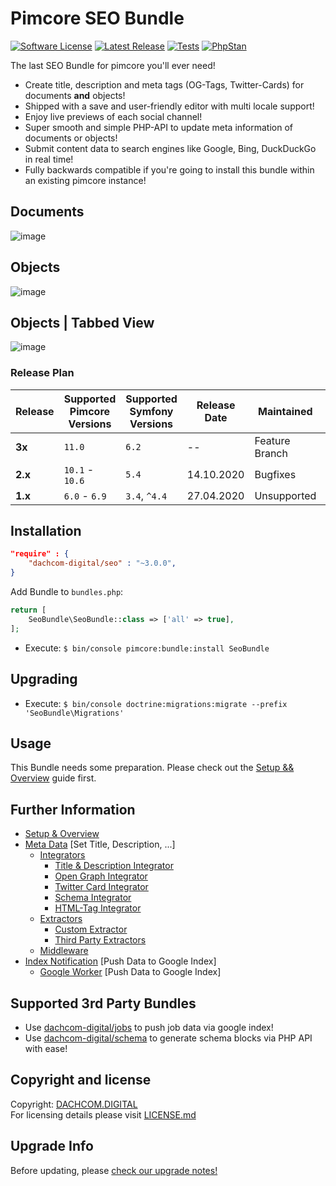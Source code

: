 # Pimcore SEO Bundle
[![Software License](https://img.shields.io/badge/license-GPLv3-brightgreen.svg?style=flat-square)](LICENSE.md)
[![Latest Release](https://img.shields.io/packagist/v/dachcom-digital/seo.svg?style=flat-square)](https://packagist.org/packages/dachcom-digital/seo)
[![Tests](https://img.shields.io/github/actions/workflow/status/dachcom-digital/pimcore-seo/.github/workflows/codeception.yml?branch=master&style=flat-square&logo=github&label=codeception)](https://github.com/dachcom-digital/pimcore-seo/actions?query=workflow%3ACodeception+branch%3Amaster)
[![PhpStan](https://img.shields.io/github/actions/workflow/status/dachcom-digital/pimcore-seo/.github/workflows/php-stan.yml?branch=master&style=flat-square&logo=github&label=phpstan%20level%204)](https://github.com/dachcom-digital/pimcore-seo/actions?query=workflow%3A"PHP+Stan"+branch%3Amaster)

The last SEO Bundle for pimcore you'll ever need!

- Create title, description and meta tags (OG-Tags, Twitter-Cards) for documents **and** objects!
- Shipped with a save and user-friendly editor with multi locale support!
- Enjoy live previews of each social channel!
- Super smooth and simple PHP-API to update meta information of documents or objects!
- Submit content data to search engines like Google, Bing, DuckDuckGo in real time!
- Fully backwards compatible if you're going to install this bundle within an existing pimcore instance!

## Documents
![image](https://user-images.githubusercontent.com/700119/79641134-db71cd00-8195-11ea-81c4-e2bbdb7073f5.png)

## Objects
![image](https://user-images.githubusercontent.com/700119/79641347-39eb7b00-8197-11ea-9ef7-9ec41f8c2057.png)

## Objects | Tabbed View
![image](https://user-images.githubusercontent.com/700119/79804274-0578ea00-8364-11ea-8780-3cd8b2d72376.png)

### Release Plan

| Release | Supported Pimcore Versions | Supported Symfony Versions | Release Date | Maintained     | Branch |
|---------|----------------------------|----------------------------|--------------|----------------|--------|
| **3x**  | `11.0`                     | `6.2`                      | --           | Feature Branch | master |
| **2.x** | `10.1` - `10.6`            | `5.4`                      | 14.10.2020   | Bugfixes       | 2.x    |
| **1.x** | `6.0` - `6.9`              | `3.4`, `^4.4`              | 27.04.2020   | Unsupported    | 1.x    |


## Installation

```json
"require" : {
    "dachcom-digital/seo" : "~3.0.0",
}
```

Add Bundle to `bundles.php`:
```php
return [
    SeoBundle\SeoBundle::class => ['all' => true],
];
```

- Execute: `$ bin/console pimcore:bundle:install SeoBundle`

## Upgrading
- Execute: `$ bin/console doctrine:migrations:migrate --prefix 'SeoBundle\Migrations'`

## Usage
This Bundle needs some preparation. Please check out the [Setup && Overview](docs/00_Setup.md) guide first.

## Further Information
- [Setup & Overview](docs/00_Setup.md)
- [Meta Data](./docs/10_MetaData.md) [Set Title, Description, ...]
  - [Integrators](./docs/MetaData/10_Integrator.md)
    - [Title & Description Integrator](./docs/MetaData/Integrator/10_TitleDescriptionIntegrator.md)
    - [Open Graph Integrator](./docs/MetaData/Integrator/11_OpenGraphIntegrator.md)
    - [Twitter Card Integrator](./docs/MetaData/Integrator/12_TwitterCardIntegrator.md)
    - [Schema Integrator](./docs/MetaData/Integrator/13_SchemaIntegrator.md)
    - [HTML-Tag Integrator](./docs/MetaData/Integrator/14_HtmlTagIntegrator.md)
  - [Extractors](./docs/MetaData/20_Extractors.md)
    - [Custom Extractor](./docs/MetaData/Extractor/10_CustomExtractor.md)
    - [Third Party Extractors](./docs/MetaData/Extractor/11_ThirdPartyExtractors.md)
  - [Middleware](docs/MetaData/30_Middleware.md)
- [Index Notification](docs/20_IndexNotification.md) [Push Data to Google Index]
  - [Google Worker](docs/IndexNotification/Worker/01_GoogleWorker.md) [Push Data to Google Index]

## Supported 3rd Party Bundles
- Use [dachcom-digital/jobs](https://github.com/dachcom-digital/pimcore-jobs) to push job data via google index!
- Use [dachcom-digital/schema](https://github.com/dachcom-digital/pimcore-schema) to generate schema blocks via PHP API with ease!

## Copyright and license
Copyright: [DACHCOM.DIGITAL](http://dachcom-digital.ch)  
For licensing details please visit [LICENSE.md](LICENSE.md)  

## Upgrade Info
Before updating, please [check our upgrade notes!](UPGRADE.md)
